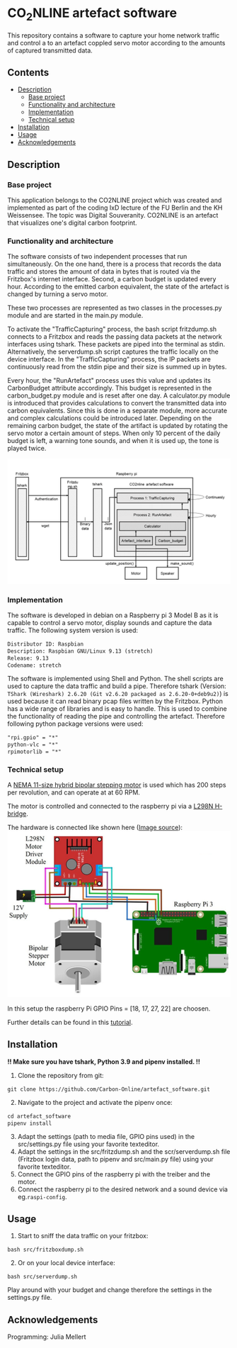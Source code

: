 # CO<sub>2</sub>NLINE artefact software
This repository contains a software to capture your home network traffic and control a to an artefact coppled servo motor according to the amounts of captured transmitted data.

## Contents
* [Description](#description)
  + [Base project](#base-project)
  + [Functionality and architecture](#functionality-and-architecture)
  + [Implementation](#implementation)
  + [Technical setup](#technical-setup)
* [Installation](#installation)
* [Usage](#usage)
* [Acknowledgements](#acknowledgements)

## Description
### Base project
This application belongs to the CO2NLINE project which was created and implemented as part of the coding IxD lecture of the FU Berlin and the KH Weissensee. The topic was Digital Souveranity. CO2NLINE is an artefact that visualizes one's digital carbon footprint.

### Functionality and architecture
The software consists of two independent processes that run simultaneously. On the one hand, there is a process that records the data traffic and stores the amount of data in bytes that is routed via the Fritzbox's internet interface. Second, a carbon budget is updated every hour. According to the emitted carbon equivalent, the state of the artefact is changed by turning a servo motor.

These two processes are represented as two classes in the processes.py module and are started in the main.py module. 

To activate the "TrafficCapturing" process, the bash script fritzdump.sh connects to a Fritzbox and reads the passing data packets at the network interfaces using tshark. These packets are piped into the terminal as stdin. Alternatively, the serverdump.sh script captures the traffic locally on the device interface. In the "TrafficCapturing" process, the IP packets are continuously read from the stdin pipe and their size is summed up in bytes. 

Every hour, the "RunArtefact" process uses this value and updates its CarbonBudget attribute accordingly. This budget is represented in the carbon_budget.py module and is reset after one day. A calculator.py module is introduced that provides calculations to convert the transmitted data into carbon equivalents. Since this is done in a separate module, more accurate and complex calculations could be introduced later. Depending on the remaining carbon budget, the state of the artifact is updated by rotating the servo motor a certain amount of steps. When only 10 percent of the daily budget is left, a warning tone sounds, and when it is used up, the tone is played twice.

![alt text](https://github.com/Carbon-Online/artefact_software/blob/main/data/artefact_software_process_architecture.png)

### Implementation
The software is developed in debian on a Raspberry pi 3 Model B as it is capable to control a servo motor, display sounds and capture the data traffic. The following system version is used:
```
Distributor ID: Raspbian
Description: Raspbian GNU/Linux 9.13 (stretch)
Release: 9.13
Codename: stretch
```
The software is implemented using Shell and Python. The shell scripts are used to capture the data traffic and build a pipe. Therefore tshark (Version: `TShark (Wireshark) 2.6.20 (Git v2.6.20 packaged as 2.6.20-0+deb9u2)`) is used because it can read binary pcap files written by the Fritzbox. Python has a wide range of libraries and is easy to handle. This is used to combine the functionality of reading the pipe and controlling the artefact.
Therefore following python package versions were used:
```
"rpi.gpio" = "*"
python-vlc = "*"
rpimotorlib = "*"
```
### Technical setup

A [NEMA 11-size hybrid bipolar stepping motor](https://www.pololu.com/product/1205/specs) is used which has 200 steps per revolution, and can operate at at 60 RPM. 

The motor is controlled and connected to the raspberry pi via a [L298N H-bridge](http://www.st.com/resource/en/datasheet/l298.pdf).

The hardware is connected like shown here ([Image source](https://i.stack.imgur.com/JyKhm.jpg)):
![alt text](https://github.com/Carbon-Online/artefact_software/blob/main/data/technical_setup.png)

In this setup the raspberry Pi GPIO Pins = [18, 17, 27, 22] are choosen.

Further details can be found in this [tutorial](https://github.com/gavinlyonsrepo/RpiMotorLib/blob/master/Documentation/Nema11L298N.md).

## Installation
**!! Make sure you have tshark, Python 3.9 and pipenv installed. !!**

1. Clone the repository from git:
```
git clone https://github.com/Carbon-Online/artefact_software.git
```
2. Navigate to the project and activate the pipenv once:
``` 
cd artefact_software
pipenv install
```
3. Adapt the settings (path to media file, GPIO pins used) in the src/settings.py file using your favorite texteditor.
4. Adapt the settings in the src/fritzdump.sh and the scr/serverdump.sh file (Fritzbox login data, path to pipenv and src/main.py file) using your favorite texteditor.
5. Connect the GPIO pins of the raspberry pi with the treiber and the motor.
6. Connect the raspberry pi to the desired network and a sound device via eg.`raspi-config`.

## Usage
1. Start to sniff the data traffic on your fritzbox: 
```
bash src/fritzboxdump.sh
```
2. Or on your local device interface:
```
bash src/serverdump.sh
```
Play around with your budget and change therefore the settings in the settings.py file.

## Acknowledgements
Programming: Julia Mellert
